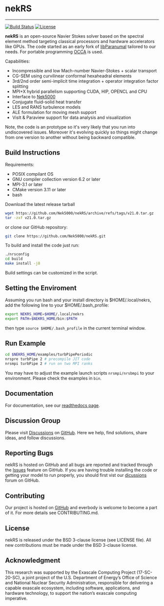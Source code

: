 # nekRS

-----------------

[![Build Status](https://travis-ci.com/Nek5000/nekRS.svg?branch=master)](https://travis-ci.com/Nek5000/nekRS)
[![License](https://img.shields.io/badge/License-BSD%203--Clause-orange.svg)](https://opensource.org/licenses/BSD-3-Clause)

**nekRS** is an open-source Navier Stokes solver based on the spectral element method targeting classical processors and hardware accelerators like GPUs. The code started as an early fork of [libParanumal](https://github.com/paranumal/libparanumal) tailored to our needs. For portable programming [OCCA](https://github.com/libocca/occa) is used.  

Capabilities:

* Incompressible and low Mach-number Navier-Stokes + scalar transport 
* CG-SEM using curvilinear conformal hexaheadral elements 
* 3rd/2nd order semi-implicit time integration + operator integration factor splitting
* MPI+X hybrid parallelism supporting CUDA, HIP, OPENCL and CPU
* Interface to [Nek5000](https://github.com/Nek5000/Nek5000) 
* Conjugate fluid-solid heat transfer
* LES and RANS turbulence models
* ALE formulation for moving mesh support
* VisIt & Paraview support for data analysis and visualization

Note, the code is an prototype so it's very likely that you run into undiscovered issues. Moreover it's evolving quickly so things might change from one version to another without being backward compatible. 


## Build Instructions

Requirements:
* POSIX compilant OS
* GNU compiler collection version 6.2 or later
* MPI-3.1 or later
* CMake version 3.11 or later
* bash

Download the latest release tarball

```sh
wget https://github.com/Nek5000/nekRS/archive/refs/tags/v21.0.tar.gz 
tar -zxf v21.0.tar.gz 
```


or clone our GitHub repository:

```sh
git clone https://github.com/Nek5000/nekRS.git
```

To build and install the code just run:

```sh
./nrsconfig
cd build
make install -j8
```
Build settings can be customized in the script.


## Setting the Enviroment

Assuming you run bash and your install directory is $HOME/.local/nekrs, 
add the following line to your $HOME/.bash_profile:

```sh
export NEKRS_HOME=$HOME/.local/nekrs
export PATH=$NEKRS_HOME/bin:$PATH
```
then type `source $HOME/.bash_profile` in the current terminal window. 

## Run Example

```sh
cd $NEKRS_HOME/examples/turbPipePeriodic
nrspre turbPipe 2 # precompile JIT code
nrsmpi turbPipe 2 # run on two MPI ranks
```
You may have to adjust the example launch scripts `nrsmpi/nrsbmpi` to your environment.
Please check the examples in `bin`.

## Documentation
For documentation, see our [readthedocs page](https://nekrs.readthedocs.io/en/latest/).

## Discussion Group
Please visit [Discussions](https://github.com/Nek5000/nekRS/discussions) on [GitHub](https://github.com/Nek5000/nekRS). Here we help, find solutions, share ideas, and follow discussions.

## Reporting Bugs
nekRS is hosted on GitHub and all bugs are reported and tracked through the [Issues](https://github.com/Nek5000/nekRS/issues) feature on GitHub. If you are having trouble installing the code or getting your model to run properly, you should first vist our [dicussions](https://github.com/Nek5000/nekRS/discussions) forum on GitHub.

## Contributing
Our project is hosted on [GitHub](https://github.com/Nek5000/nekRS) and everbody is welcome to become a part of it.
For more details see CONTRIBUTING.md.

## License
nekRS is released under the BSD 3-clause license (see LICENSE file). 
All new contributions must be made under the BSD 3-clause license.

## Acknowledgment
This research was supported by the Exascale Computing Project (17-SC-20-SC), 
a joint project of the U.S. Department of Energy’s Office of Science and National Nuclear Security 
Administration, responsible for delivering a capable exascale ecosystem, including software, 
applications, and hardware technology, to support the nation’s exascale computing imperative. 
